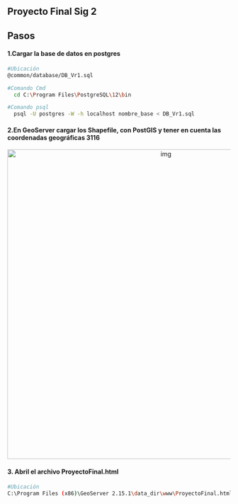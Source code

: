 ## Proyecto Final Sig 2

## Pasos

#### 1.Cargar la base de datos en postgres
```bash
#Ubicación
@common/database/DB_Vr1.sql

#Comando Cmd
  cd C:\Program Files\PostgreSQL\12\bin

#Comando psql
  psql -U postgres -W -h localhost nombre_base < DB_Vr1.sql
```
#### 2.En GeoServer cargar los Shapefile, con PostGIS y tener en cuenta las coordenadas geográficas 3116

<p align="center">
  <img src="https://raw.githubusercontent.com/CarlosOrtiz9901/SIG2/develop/img/Coordenadas_Geograficas_3116.jpeg" width="700" alt="img" />
</p>

#### 3. Abril el archivo ProyectoFinal.html

```bash
#Ubicación
C:\Program Files (x86)\GeoServer 2.15.1\data_dir\www\ProyectoFinal.html
